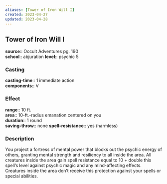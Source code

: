 ```yaml
---
aliases: [Tower of Iron Will I]
created: 2023-04-27
updated: 2023-04-28
---
```


## Tower of Iron Will I

**source**:: Occult Adventures pg. 190  
**school**:: abjuration
**level**:: psychic 5

### Casting

**casting-time**:: 1 immediate action  
**components**:: V

### Effect

**range**:: 10 ft.  
**area**:: 10-ft.-radius emanation centered on you  
**duration**:: 1 round  
**saving-throw**:: none
**spell-resistance**:: yes (harmless)

### Description

You project a fortress of mental power that blocks out the psychic energy of others, granting mental strength and resiliency to all inside the area. All creatures inside the area gain spell resistance equal to 10 + double this spell’s level against psychic magic and any mind-affecting effects. Creatures inside the area don’t receive this protection against your spells or special abilities.
